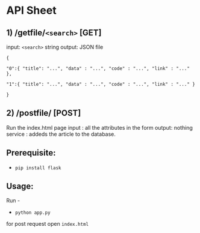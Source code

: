 # API Sheet 

## 1) /getfile/`<search>` [GET]
input: `<search>` string
output: JSON file

`{	`


`"0":{
		"title": "...",
		"data" : "...",
		"code" : "...",
	    "link" : "..."
		},`
    
    
`"1":{
		"title": "...",
		"data" : "...",
		"code" : "...",
	    "link" : "..."
		}`
    
    
`}`



## 2) /postfile/   [POST]

Run the index.html page
input : all the attributes in the form
output: nothing
service : addeds the article to the database.


## Prerequisite:
- `pip install flask` 

## Usage:
Run - 
- `python app.py`

for post request open `index.html`

